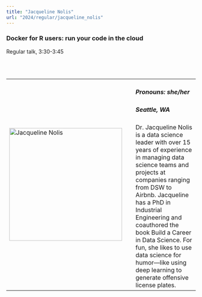 ```yaml
---
title: "Jacqueline Nolis"
url: "2024/regular/jacqueline_nolis"
---
```


### Docker for R users: run your code in the cloud
Regular talk, 3:30-3:45

<br><br>

<table>
  <tr><td><img width="300px" style="float: left; padding: 0px 20px 0px 0px;" 
           src="../../../../img/speakers/speakers_2024/jacqueline_nolis.jpg" alt="Jacqueline Nolis"></td>
  <td>
      <h5>Pronouns: she/her</h5>
      <h5>Seattle, WA</h5>
      Dr. Jacqueline Nolis is a data science leader with over 15 years of experience in managing data science teams and projects at companies ranging from DSW to Airbnb. Jacqueline has a PhD in Industrial Engineering and coauthored the book Build a Career in Data Science. For fun, she likes to use data science for humor—like using deep learning to generate offensive license plates.
      </td></tr>

</table>


